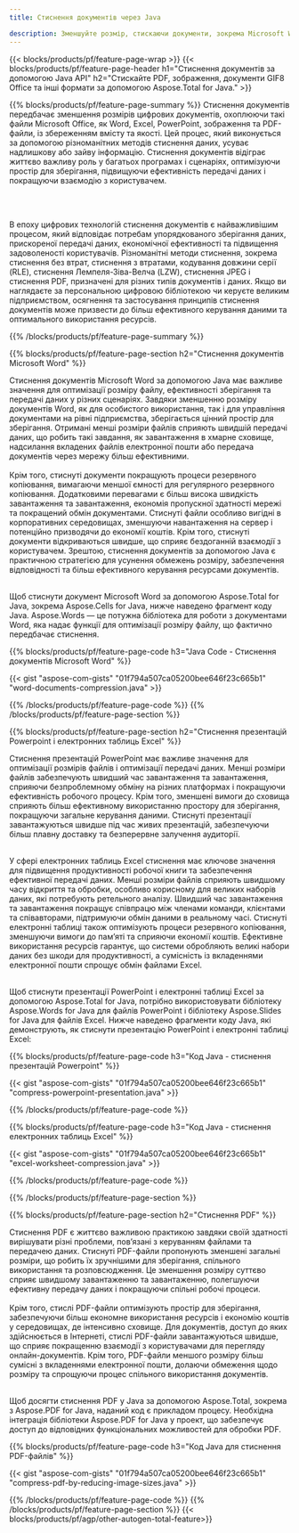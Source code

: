 ```yaml
---
title: Стиснення документів через Java

description: Зменшуйте розмір, стискаючи документи, зокрема Microsoft Word, Excel, PowerPoint, PDF і зображення, за допомогою програми Java.  Перевірте результат стиснення онлайн.
---
```


{{< blocks/products/pf/feature-page-wrap >}}
{{< blocks/products/pf/feature-page-header h1="Стиснення документів за допомогою Java API" h2="Стискайте PDF, зображення, документи GIF8 Office та інші формати за допомогою Aspose.Total for Java." >}}

{{% blocks/products/pf/feature-page-summary %}}
Стиснення документів передбачає зменшення розмірів цифрових документів, охоплюючи такі файли Microsoft Office, як Word, Excel, PowerPoint, зображення та PDF-файли, із збереженням вмісту та якості.  Цей процес, який виконується за допомогою різноманітних методів стиснення даних, усуває надлишкову або зайву інформацію.  Стиснення документів відіграє життєво важливу роль у багатьох програмах і сценаріях, оптимізуючи простір для зберігання, підвищуючи ефективність передачі даних і покращуючи взаємодію з користувачем.

<br /> <br />

В епоху цифрових технологій стиснення документів є найважливішим процесом, який відповідає потребам упорядкованого зберігання даних, прискореної передачі даних, економічної ефективності та підвищення задоволеності користувачів.  Різноманітні методи стиснення, зокрема стиснення без втрат, стиснення з втратами, кодування довжини серії (RLE), стиснення Лемпеля-Зіва-Велча (LZW), стиснення JPEG і стиснення PDF, призначені для різних типів документів і даних.  Якщо ви наглядаєте за персональною цифровою бібліотекою чи керуєте великим підприємством, осягнення та застосування принципів стиснення документів може призвести до більш ефективного керування даними та оптимального використання ресурсів.

{{% /blocks/products/pf/feature-page-summary  %}}

{{% blocks/products/pf/feature-page-section  h2="Стиснення документів Microsoft Word" %}}

Стиснення документів Microsoft Word за допомогою Java має важливе значення для оптимізації розміру файлу, ефективності зберігання та передачі даних у різних сценаріях.  Завдяки зменшенню розміру документів Word, як для особистого використання, так і для управління документами на рівні підприємства, зберігається цінний простір для зберігання.  Отримані менші розміри файлів сприяють швидшій передачі даних, що робить такі завдання, як завантаження в хмарне сховище, надсилання вкладених файлів електронної пошти або передача документів через мережу більш ефективними.<br /><br />
Крім того, стиснуті документи покращують процеси резервного копіювання, вимагаючи меншої ємності для регулярного резервного копіювання.  Додатковими перевагами є більш висока швидкість завантаження та завантаження, економія пропускної здатності мережі та покращений обмін документами.  Стиснуті файли особливо вигідні в корпоративних середовищах, зменшуючи навантаження на сервер і потенційно призводячи до економії коштів.  Крім того, стиснуті документи відкриваються швидше, що сприяє бездоганній взаємодії з користувачем.  Зрештою, стиснення документів за допомогою Java є практичною стратегією для усунення обмежень розміру, забезпечення відповідності та більш ефективного керування ресурсами документів.<br /><br />

Щоб стиснути документ Microsoft Word за допомогою Aspose.Total for Java, зокрема Aspose.Cells for Java, нижче наведено фрагмент коду Java.  Aspose.Words — це потужна бібліотека для роботи з документами Word, яка надає функції для оптимізації розміру файлу, що фактично передбачає стиснення.

{{% blocks/products/pf/feature-page-code h3="Java Code - Стиснення документів Microsoft Word" %}}

{{< gist "aspose-com-gists" "01f794a507ca05200bee646f23c665b1" "word-documents-compression.java" >}}

{{% /blocks/products/pf/feature-page-code  %}}
{{% /blocks/products/pf/feature-page-section %}}

{{% blocks/products/pf/feature-page-section  h2="Стиснення презентацій Powerpoint і електронних таблиць Excel" %}}

Стиснення презентацій PowerPoint має важливе значення для оптимізації розмірів файлів і оптимізації передачі даних.  Менші розміри файлів забезпечують швидший час завантаження та завантаження, сприяючи безпроблемному обміну на різних платформах і покращуючи ефективність робочого процесу. Крім того, зменшені вимоги до сховища сприяють більш ефективному використанню простору для зберігання, покращуючи загальне керування даними.  Стиснуті презентації завантажуються швидше під час живих презентацій, забезпечуючи більш плавну доставку та безперервне залучення аудиторії.<br /><br />

У сфері електронних таблиць Excel стиснення має ключове значення для підвищення продуктивності робочої книги та забезпечення ефективної передачі даних.  Менші розміри файлів сприяють швидшому часу відкриття та обробки, особливо корисному для великих наборів даних, які потребують ретельного аналізу.  Швидший час завантаження та завантаження покращує співпрацю між членами команди, клієнтами та співавторами, підтримуючи обмін даними в реальному часі.  Стиснуті електронні таблиці також оптимізують процеси резервного копіювання, зменшуючи вимоги до пам’яті та сприяючи економії коштів.  Ефективне використання ресурсів гарантує, що системи обробляють великі набори даних без шкоди для продуктивності, а сумісність із вкладеннями електронної пошти спрощує обмін файлами Excel.<br /><br />

Щоб стиснути презентації PowerPoint і електронні таблиці Excel за допомогою Aspose.Total for Java, потрібно використовувати бібліотеку Aspose.Words for Java для файлів PowerPoint і бібліотеку Aspose.Slides for Java для файлів Excel.  Нижче наведено фрагменти коду Java, які демонструють, як стиснути презентацію PowerPoint і електронні таблиці Excel:

{{% blocks/products/pf/feature-page-code h3="Код Java - стиснення презентацій Powerpoint" %}}

{{< gist "aspose-com-gists" "01f794a507ca05200bee646f23c665b1" "compress-powerpoint-presentation.java" >}}

{{% /blocks/products/pf/feature-page-code  %}}

{{% blocks/products/pf/feature-page-code h3="Код Java - стиснення електронних таблиць Excel" %}}

{{< gist "aspose-com-gists" "01f794a507ca05200bee646f23c665b1" "excel-worksheet-compression.java" >}}

{{% /blocks/products/pf/feature-page-code  %}}

{{% /blocks/products/pf/feature-page-section %}}

{{% blocks/products/pf/feature-page-section  h2="Стиснення PDF" %}}

Стиснення PDF є життєво важливою практикою завдяки своїй здатності вирішувати різні проблеми, пов’язані з керуванням файлами та передачею даних.  Стиснуті PDF-файли пропонують зменшені загальні розміри, що робить їх зручнішими для зберігання, спільного використання та розповсюдження.  Це зменшення розміру суттєво сприяє швидшому завантаженню та завантаженню, полегшуючи ефективну передачу даних і покращуючи спільні робочі процеси.  <br /><br />
Крім того, стислі PDF-файли оптимізують простір для зберігання, забезпечуючи більш економне використання ресурсів і економію коштів у середовищах, де інтенсивно сховище.  Для документів, доступ до яких здійснюється в Інтернеті, стислі PDF-файли завантажуються швидше, що сприяє покращенню взаємодії з користувачами для перегляду онлайн-документів.  Крім того, PDF-файли меншого розміру більш сумісні з вкладеннями електронної пошти, долаючи обмеження щодо розміру та спрощуючи процес спільного використання документів.<br /><br />

Щоб досягти стиснення PDF у Java за допомогою Aspose.Total, зокрема з Aspose.PDF for Java, наданий код є прикладом процесу.  Необхідна інтеграція бібліотеки Aspose.PDF for Java у проект, що забезпечує доступ до відповідних функціональних можливостей для обробки PDF. 

{{% blocks/products/pf/feature-page-code h3="Код Java для стиснення PDF-файлів" %}}

{{< gist "aspose-com-gists" "01f794a507ca05200bee646f23c665b1" "compress-pdf-by-reducing-image-sizes.java" >}}

{{% /blocks/products/pf/feature-page-code  %}}
{{% /blocks/products/pf/feature-page-section %}}
{{< blocks/products/pf/agp/other-autogen-total-feature>}}